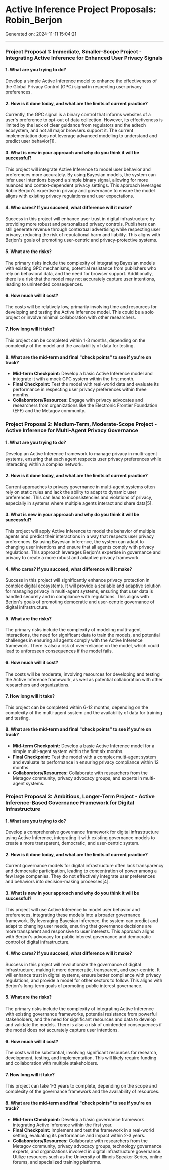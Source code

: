 # Active Inference Project Proposals: Robin_Berjon

Generated on: 2024-11-11 15:04:21

---

### Project Proposal 1: Immediate, Smaller-Scope Project - Integrating Active Inference for Enhanced User Privacy Signals

#### 1. What are you trying to do?
Develop a simple Active Inference model to enhance the effectiveness of the Global Privacy Control (GPC) signal in respecting user privacy preferences.

#### 2. How is it done today, and what are the limits of current practice?
Currently, the GPC signal is a binary control that informs websites of a user's preference to opt-out of data collection. However, its effectiveness is limited by the lack of clear guidance from regulators and the adtech ecosystem, and not all major browsers support it. The current implementation does not leverage advanced modeling to understand and predict user behavior[1].

#### 3. What is new in your approach and why do you think it will be successful?
This project will integrate Active Inference to model user behavior and preferences more accurately. By using Bayesian models, the system can infer user intentions beyond a simple binary signal, allowing for more nuanced and context-dependent privacy settings. This approach leverages Robin Berjon's expertise in privacy and governance to ensure the model aligns with existing privacy regulations and user expectations.

#### 4. Who cares? If you succeed, what difference will it make?
Success in this project will enhance user trust in digital infrastructure by providing more robust and personalized privacy controls. Publishers can still generate revenue through contextual advertising while respecting user privacy, reducing the risk of reputational harm and liability. This aligns with Berjon's goals of promoting user-centric and privacy-protective systems.

#### 5. What are the risks?
The primary risks include the complexity of integrating Bayesian models with existing GPC mechanisms, potential resistance from publishers who rely on behavioral data, and the need for browser support. Additionally, there is a risk that the model may not accurately capture user intentions, leading to unintended consequences.

#### 6. How much will it cost?
The costs will be relatively low, primarily involving time and resources for developing and testing the Active Inference model. This could be a solo project or involve minimal collaboration with other researchers.

#### 7. How long will it take?
This project can be completed within 1-3 months, depending on the complexity of the model and the availability of data for testing.

#### 8. What are the mid-term and final "check points" to see if you're on track?
- **Mid-term Checkpoint:** Develop a basic Active Inference model and integrate it with a mock GPC system within the first month.
- **Final Checkpoint:** Test the model with real-world data and evaluate its performance in respecting user privacy preferences within three months.
- **Collaborators/Resources:** Engage with privacy advocates and researchers from organizations like the Electronic Frontier Foundation (EFF) and the Metagov community.

### Project Proposal 2: Medium-Term, Moderate-Scope Project - Active Inference for Multi-Agent Privacy Governance

#### 1. What are you trying to do?
Develop an Active Inference framework to manage privacy in multi-agent systems, ensuring that each agent respects user privacy preferences while interacting within a complex network.

#### 2. How is it done today, and what are the limits of current practice?
Current approaches to privacy governance in multi-agent systems often rely on static rules and lack the ability to adapt to dynamic user preferences. This can lead to inconsistencies and violations of privacy, especially in systems where multiple agents interact and share data[5].

#### 3. What is new in your approach and why do you think it will be successful?
This project will apply Active Inference to model the behavior of multiple agents and predict their interactions in a way that respects user privacy preferences. By using Bayesian inference, the system can adapt to changing user intentions and ensure that all agents comply with privacy regulations. This approach leverages Berjon's expertise in governance and privacy to create a more robust and adaptive privacy framework.

#### 4. Who cares? If you succeed, what difference will it make?
Success in this project will significantly enhance privacy protection in complex digital ecosystems. It will provide a scalable and adaptive solution for managing privacy in multi-agent systems, ensuring that user data is handled securely and in compliance with regulations. This aligns with Berjon's goals of promoting democratic and user-centric governance of digital infrastructure.

#### 5. What are the risks?
The primary risks include the complexity of modeling multi-agent interactions, the need for significant data to train the models, and potential challenges in ensuring all agents comply with the Active Inference framework. There is also a risk of over-reliance on the model, which could lead to unforeseen consequences if the model fails.

#### 6. How much will it cost?
The costs will be moderate, involving resources for developing and testing the Active Inference framework, as well as potential collaboration with other researchers and organizations.

#### 7. How long will it take?
This project can be completed within 6-12 months, depending on the complexity of the multi-agent system and the availability of data for training and testing.

#### 8. What are the mid-term and final "check points" to see if you're on track?
- **Mid-term Checkpoint:** Develop a basic Active Inference model for a simple multi-agent system within the first six months.
- **Final Checkpoint:** Test the model with a complex multi-agent system and evaluate its performance in ensuring privacy compliance within 12 months.
- **Collaborators/Resources:** Collaborate with researchers from the Metagov community, privacy advocacy groups, and experts in multi-agent systems.

### Project Proposal 3: Ambitious, Longer-Term Project - Active Inference-Based Governance Framework for Digital Infrastructure

#### 1. What are you trying to do?
Develop a comprehensive governance framework for digital infrastructure using Active Inference, integrating it with existing governance models to create a more transparent, democratic, and user-centric system.

#### 2. How is it done today, and what are the limits of current practice?
Current governance models for digital infrastructure often lack transparency and democratic participation, leading to concentration of power among a few large companies. They do not effectively integrate user preferences and behaviors into decision-making processes[4].

#### 3. What is new in your approach and why do you think it will be successful?
This project will use Active Inference to model user behavior and preferences, integrating these models into a broader governance framework. By leveraging Bayesian inference, the system can predict and adapt to changing user needs, ensuring that governance decisions are more transparent and responsive to user interests. This approach aligns with Berjon's advocacy for public interest governance and democratic control of digital infrastructure.

#### 4. Who cares? If you succeed, what difference will it make?
Success in this project will revolutionize the governance of digital infrastructure, making it more democratic, transparent, and user-centric. It will enhance trust in digital systems, ensure better compliance with privacy regulations, and provide a model for other sectors to follow. This aligns with Berjon's long-term goals of promoting public interest governance.

#### 5. What are the risks?
The primary risks include the complexity of integrating Active Inference with existing governance frameworks, potential resistance from powerful stakeholders, and the need for significant resources and data to develop and validate the models. There is also a risk of unintended consequences if the model does not accurately capture user intentions.

#### 6. How much will it cost?
The costs will be substantial, involving significant resources for research, development, testing, and implementation. This will likely require funding and collaboration with multiple stakeholders.

#### 7. How long will it take?
This project can take 1-3 years to complete, depending on the scope and complexity of the governance framework and the availability of resources.

#### 8. What are the mid-term and final "check points" to see if you're on track?
- **Mid-term Checkpoint:** Develop a basic governance framework integrating Active Inference within the first year.
- **Final Checkpoint:** Implement and test the framework in a real-world setting, evaluating its performance and impact within 2-3 years.
- **Collaborators/Resources:** Collaborate with researchers from the Metagov community, privacy advocacy groups, technology governance experts, and organizations involved in digital infrastructure governance. Utilize resources such as the University of Illinois Speaker Series, online forums, and specialized training platforms.